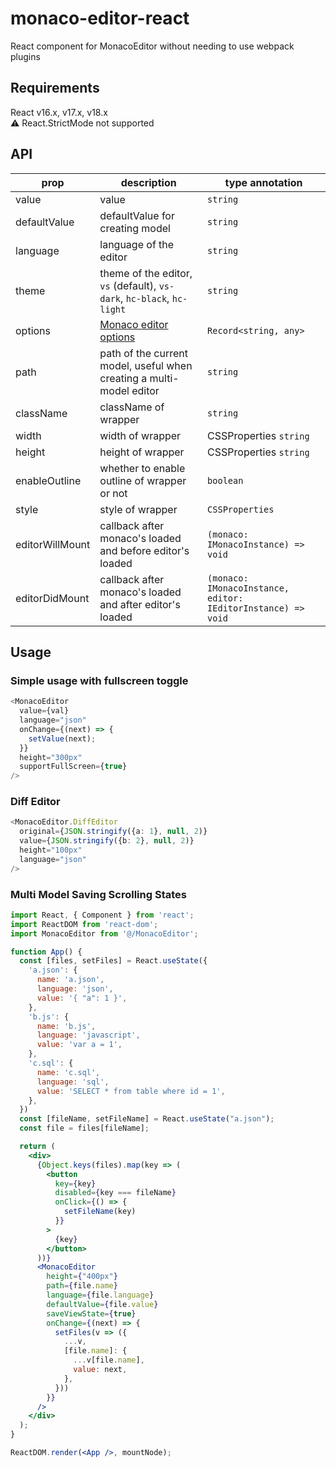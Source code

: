# monaco-editor-react
React component for MonacoEditor without needing to use webpack plugins

## Requirements
React v16.x, v17.x, v18.x  
⚠️ React.StrictMode not supported

## API

| prop  | description  | type annotation |
| --- | --- | --- |
| value | value | `string` |
| defaultValue | defaultValue for creating model | `string` |
| language | language of the editor | `string` |
| theme | theme of the editor, `vs` (default), `vs-dark`, `hc-black`, `hc-light` | `string` |
| options | [Monaco editor options](https://microsoft.github.io/monaco-editor/typedoc/enums/editor.EditorOption.html) | `Record<string, any>` |
| path | path of the current model, useful when creating a multi-model editor | `string` |
| className | className of wrapper | `string` |
| width | width of wrapper | CSSProperties `string` |
| height | height of wrapper | CSSProperties `string` |
| enableOutline | whether to enable outline of wrapper or not | `boolean` |
| style | style of wrapper | `CSSProperties` |
| editorWillMount | callback after monaco's loaded and before editor's loaded | `(monaco: IMonacoInstance) => void` |
| editorDidMount | callback after monaco's loaded and after editor's loaded | `(monaco: IMonacoInstance, editor: IEditorInstance) => void` |

## Usage

### Simple usage with fullscreen toggle

```typescript
<MonacoEditor
  value={val}
  language="json"
  onChange={(next) => {
    setValue(next);
  }}
  height="300px"
  supportFullScreen={true}
/>
```

### Diff Editor

```typescript
<MonacoEditor.DiffEditor
  original={JSON.stringify({a: 1}, null, 2)}
  value={JSON.stringify({b: 2}, null, 2)}
  height="100px"
  language="json"
/>
```

### Multi Model Saving Scrolling States

```jsx
import React, { Component } from 'react';
import ReactDOM from 'react-dom';
import MonacoEditor from '@/MonacoEditor';

function App() {
  const [files, setFiles] = React.useState({
    'a.json': {
      name: 'a.json',
      language: 'json',
      value: '{ "a": 1 }',
    },
    'b.js': {
      name: 'b.js',
      language: 'javascript',
      value: 'var a = 1',
    },
    'c.sql': {
      name: 'c.sql',
      language: 'sql',
      value: 'SELECT * from table where id = 1',
    },
  })
  const [fileName, setFileName] = React.useState("a.json");
  const file = files[fileName];

  return (
    <div>
      {Object.keys(files).map(key => (
        <button
          key={key}
          disabled={key === fileName}
          onClick={() => {
            setFileName(key)
          }}
        >
          {key}
        </button>
      ))}
      <MonacoEditor
        height={"400px"}
        path={file.name}
        language={file.language}
        defaultValue={file.value}
        saveViewState={true}
        onChange={(next) => {
          setFiles(v => ({
            ...v,
            [file.name]: {
              ...v[file.name],
              value: next,
            },
          }))
        }}
      />
    </div>
  );
}

ReactDOM.render(<App />, mountNode);
```
